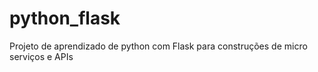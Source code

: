 # python_flask
Projeto de aprendizado de python com Flask para construções de micro serviços e APIs
